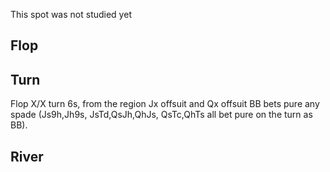 This spot was not studied yet

## Flop

## Turn

Flop X/X turn 6s, from the region Jx offsuit and Qx offsuit BB bets pure any spade (Js9h,Jh9s, JsTd,QsJh,QhJs, QsTc,QhTs all bet pure on the turn as BB).

## River
